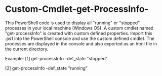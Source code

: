 # Custom-Cmdlet-get-ProcessInfo-
This PowerShell code is used to display all "running" or "stopped" processes in your local machine (Windows OS). A custom cmdlet named 
"get-processInfo" is created with custom defined properties. Import this .ps1 into the PowerShell console and use the custom defined
cmdlet. The processes are displayed in the console and also exported as an html file in the current directory.

Example:
[1] get-processInfo -def_state "stopped"

[2] get-processInfo -def_state "running"
